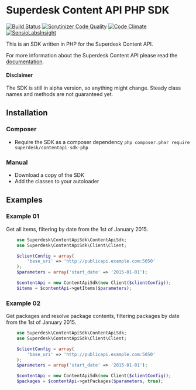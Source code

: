 # Superdesk Content API PHP SDK
[![Build Status](https://travis-ci.org/superdesk/contentapi-sdk-php.svg?branch=master)](https://travis-ci.org/superdesk/contentapi-sdk-php)
[![Scrutinizer Code Quality](https://scrutinizer-ci.com/g/superdesk/contentapi-sdk-php/badges/quality-score.png?b=master)](https://scrutinizer-ci.com/g/superdesk/contentapi-sdk-php/?branch=master) 
[![Code Climate](https://codeclimate.com/github/superdesk/contentapi-sdk-php/badges/gpa.svg)](https://codeclimate.com/github/superdesk/contentapi-sdk-php)
[![SensioLabsInsight](https://insight.sensiolabs.com/projects/b7fbb859-3d37-4945-91ae-940daf0073ec/mini.png)](https://insight.sensiolabs.com/projects/b7fbb859-3d37-4945-91ae-940daf0073ec)

This is an SDK written in PHP for the Superdesk Content API. 

For more information about the Superdesk Content API please read the [documentation](http://docs.superdeskcontentapi.apiary.io/).

#### Disclaimer
The SDK is still in alpha version, so anything might change. Steady class names 
and methods are not guaranteed yet.

## Installation

### Composer
* Require the SDK as a composer dependency 
```php composer.phar require superdesk/contentapi-sdk-php```

### Manual
* Download a copy of the SDK
* Add the classes to your autoloader

## Examples

### Example 01

Get all items, filtering by date from the 1st of January 2015.

```php
    use Superdesk\ContentApiSdk\ContentApiSdk;
    use Superdesk\ContentApiSdk\Client\Client;

    $clientConfig = array(
        'base_uri' => 'http://publicapi.example.com:5050'
    );
    $parameters = array('start_date' => '2015-01-01');

    $contentApi = new ContentApiSdk(new Client($clientConfig));
    $items = $contentApi->getItems($parameters);
```

### Example 02

Get packages and resolve package contents, filtering packages by date from the 1st of January 2015.

```php
    use Superdesk\ContentApiSdk\ContentApiSdk;
    use Superdesk\ContentApiSdk\Client\Client;

    $clientConfig = array(
        'base_uri' => 'http://publicapi.example.com:5050'
    );
    $parameters = array('start_date' => '2015-01-01');

    $contentApi = new ContentApiSdk(new Client($clientConfig));
    $packages = $contentApi->getPackages($parameters, true);
```
